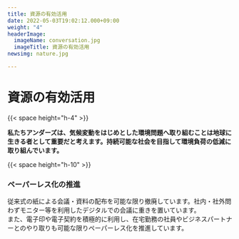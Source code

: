 ```yaml
---
title: 資源の有効活用
date: 2022-05-03T19:02:12.000+09:00
weight: "4"
headerImage:
  imageName: conversation.jpg
  imageTitle: 資源の有効活用
newsimg: nature.jpg

---
```

# 資源の有効活用

{{< space height="h-4" >}}

**私たちアンダーズは、気候変動をはじめとした環境問題へ取り組むことは地球に生きる者として重要だと考えます。持続可能な社会を目指して環境負荷の低減に取り組んでいます。**

{{< space height="h-10" >}}

### ペーパーレス化の推進

従来式の紙による会議・資料の配布を可能な限り撤廃しています。社内・社外問わずモニター等を利用したデジタルでの会議に重きを置いています。  
また、電子印や電子契約を積極的に利用し、在宅勤務の社員やビジネスパートナーとのやり取りも可能な限りペーパーレス化を推進しています。